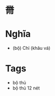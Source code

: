 # 黹

# Nghĩa
* (bộ) Chỉ (khâu vá)

# Tags
* bộ thủ
*  bộ thủ 12 nét

<script>window.HANZI_FIELD='黹';</script>
